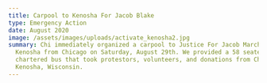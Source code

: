 ```yaml
---
title: Carpool to Kenosha For Jacob Blake
type: Emergency Action
date: August 2020
image: /assets/images/uploads/activate_kenosha2.jpg
summary: Chi immediately organized a carpool to Justice For Jacob March in
  Kenosha from Chicago on Saturday, August 29th. We provided a 58 seated
  chartered bus that took protestors, volunteers, and donations from Chicago to
  Kenosha, Wisconsin.
---
```

